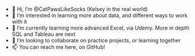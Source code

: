 - 👋 Hi, I’m @CatPawsLikeSocks (Kelsey in the real world)
- :book: I’m interested in learning more about data, and different ways to work with it
- 🌱 I’m currently learning more advanced Excel, via Udemy. More in depth SQL and Tableau are next 
- 💞️ I’m looking to collaborate on practice projects, or learning together
- 📫 You can reach me here, on GitHub! 

<!---
CatPawsLikeSocks/CatPawsLikeSocks is a ✨ special ✨ repository because its `README.md` (this file) appears on your GitHub profile.
You can click the Preview link to take a look at your changes.
--->
